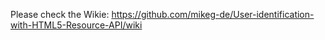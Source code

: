 Please check the Wikie: https://github.com/mikeg-de/User-identification-with-HTML5-Resource-API/wiki

